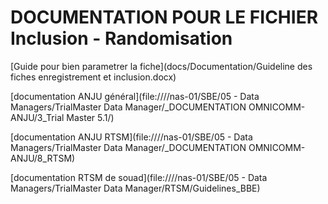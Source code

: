 # DOCUMENTATION POUR LE FICHIER Inclusion - Randomisation

 [Guide pour bien parametrer la fiche](docs/Documentation/Guideline des fiches enregistrement et inclusion.docx)

[documentation ANJU général](file:////nas-01/SBE/05 - Data Managers/TrialMaster Data Manager/_DOCUMENTATION OMNICOMM-ANJU/3_Trial Master 5.1/)


[documentation ANJU RTSM](file:////nas-01/SBE/05 - Data Managers/TrialMaster Data Manager/_DOCUMENTATION OMNICOMM-ANJU/8_RTSM)


[documentation RTSM de souad](file:////nas-01/SBE/05 - Data Managers/TrialMaster Data Manager/RTSM/Guidelines_BBE)
